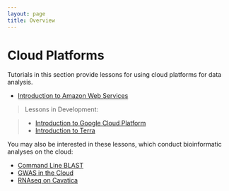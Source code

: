 ```yaml
---
layout: page
title: Overview
---
```


Cloud Platforms
=======================

Tutorials in this section provide lessons for using cloud platforms for data analysis.

- [Introduction to Amazon Web Services](Introduction_to_Amazon_Web_Services/introtoaws1.md)

> Lessons in Development:

> - [Introduction to Google Cloud Platform](Introduction-to-GCP/index.md)
> - [Introduction to Terra](Introduction-to-Terra/index.md)


You may also be interested in these lessons, which conduct bioinformatic analyses on the cloud:

- [Command Line BLAST](../Bioinformatic-Analyses/BLAST-Command-Line/BLAST1.md)
- [GWAS in the Cloud](../Bioinformatic-Analyses/GWAS-in-the-cloud/index.md)
- [RNAseq on Cavatica](../Bioinformatic-Analyses/RNAseq-on-Cavatica/rna_seq_1.md)
